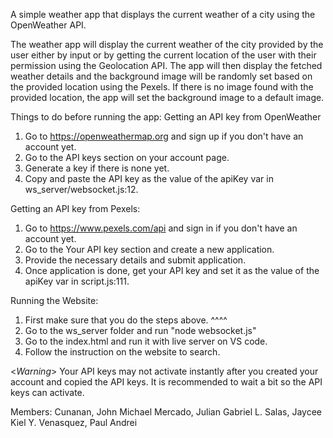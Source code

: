 A simple weather app that displays the current weather of a city using the OpenWeather API.

The weather app will display the current weather of the city provided by the user either by input or by getting the current location of the user with their permission using the Geolocation API. The app will then display the fetched weather details and the background image will be randomly set based on the provided location using the Pexels. If there is no image found with the provided location, the app will set the background image to a default image.

Things to do before running the app:
Getting an API key from OpenWeather
1. Go to https://openweathermap.org and sign up if you don't have an account yet.
2. Go to the API keys section on your account page.
4. Generate a key if there is none yet.
5. Copy and paste the API key as the value of the apiKey var in ws_server/websocket.js:12.

Getting an API key from Pexels:
1. Go to https://www.pexels.com/api and sign in if you don't have an account yet.
2. Go to the Your API key section and create a new application.
3. Provide the necessary details and submit application.
4. Once application is done, get your API key and set it as the value of the apiKey var in script.js:111.

Running the Website:
1. First make sure that you do the steps above. ^^^^
2. Go to the ws_server folder and run "node websocket.js"
3. Go to the index.html and run it with live server on VS code.
4. Follow the instruction on the website to search.

<*Warning*>
Your API keys may not activate instantly after you created your account and copied the API keys. It is recommended to wait a bit so the API keys can activate.

Members:
Cunanan, John Michael
Mercado, Julian Gabriel L.
Salas, Jaycee Kiel Y.
Venasquez, Paul Andrei
